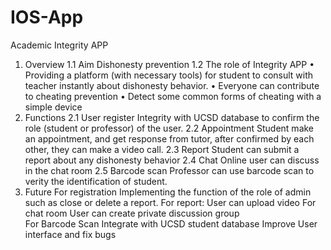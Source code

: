 # IOS-App
Academic Integrity APP

1. Overview
  1.1 Aim
    Dishonesty prevention
  1.2 The role of Integrity APP
    •	Providing a platform (with necessary tools) for student to consult with teacher instantly about dishonesty behavior.
    •	Everyone can contribute to cheating prevention 
    •	Detect some common forms of cheating with a simple device
2. Functions
  2.1 User register
    Integrity with UCSD database to confirm the role (student or professor) of the user. 
  2.2 Appointment
    Student make an appointment, and get response from tutor, after confirmed by each other, they can make a video call.
  2.3 Report
    Student can submit a report about any dishonesty behavior
  2.4 Chat 
    Online user can discuss in the chat room
  2.5 Barcode scan
    Professor can use barcode scan to verity the identification of student.
3. Future
  For registration
    Implementing the function of the role of admin such as close or delete a report.
  For report:
	  User can upload video
  For chat room
    User can create private discussion group  
  For Barcode Scan
    Integrate with UCSD student database
  Improve User interface and fix bugs



